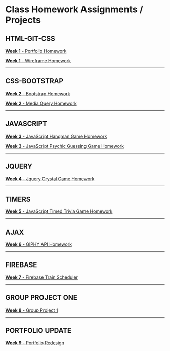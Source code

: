 # Class Homework Assignments / Projects

## HTML-GIT-CSS
<a href="https://august-johnson.github.io/week1/portfolio/index.html" target="_blank"><b>Week 1</b> - Portfolio Homework</a>

<a href="https://august-johnson.github.io/week1/wireframe/index.html" target="_blank"><b>Week 1</b> - Wireframe Homework</a>
<hr>

## CSS-BOOTSTRAP
<a href="https://august-johnson.github.io/week2/Bootstrap-Portfolio/index.html" target="_blank"><b>Week 2</b> - Bootstrap Homework</a>

<a href="https://august-johnson.github.io/week2/Responsive-Portfolio/index.html" target="_blank"><b>Week 2</b> - Media Query Homework</a>
<hr>

## JAVASCRIPT
<a href="https://august-johnson.github.io/week3/hangman-game/index.html" target="_blank"><b>Week 3</b> - JavaScript Hangman Game Homework</a>

<a href="https://august-johnson.github.io/week3/psychic-game/index.html" target="_blank"><b>Week 3</b> - JavaScript Psychic Guessing Game Homework</a>
<hr>

## JQUERY
<a href="https://august-johnson.github.io/week4/crystal-game/index.html" target="_blank"><b>Week 4</b> - Jquery Crystal Game Homework</a>
<hr>

## TIMERS
<a href="https://august-johnson.github.io/week5/triviagame/index.html" target="_blank"><b>Week 5</b> - JavaScript Timed Trivia Game Homework</a>
<hr>

## AJAX
<a href="https://august-johnson.github.io/week6/GIFtastic/index.html" target="_blank"><b>Week 6</b> - GIPHY API Homework</a>
<hr>

## FIREBASE
<a href="https://august-johnson.github.io/week7/train-schedule/index.html" target="_blank"><b>Week 7</b> - Firebase Train Scheduler</a>
<hr>

## GROUP PROJECT ONE
<a href="https://sindygeb.github.io/incredible-ninjas/" target="_blank"><b>Week 8</b> - Group Project 1</a>
<hr>

## PORTFOLIO UPDATE
<a href="https://august-johnson.github.io/week9/index.html" target="_blank"><b>Week 9</b> - Portfolio Redesign</a>


